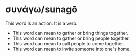 # συνάγω/sunagō
This word is an action. It is a verb.

* This word can mean to gather or bring things together.
* This word can mean to gather or bring people together.
* This word can mean to call people to come together. 
* This word can mean to invite someone into one's home.
